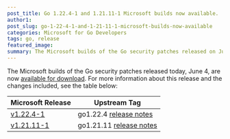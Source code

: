 ```yaml
---
post_title: Go 1.22.4-1 and 1.21.11-1 Microsoft builds now available.
author1: 
post_slug: go-1-22-4-1-and-1-21-11-1-microsoft-builds-now-available
categories: Microsoft for Go Developers
tags: go, release
featured_image:
summary: The Microsoft builds of the Go security patches released on June 4 are now available for download.
---
```


The Microsoft builds of the Go security patches released today, June 4, are now [available for download](https://github.com/microsoft/go#binary-distribution). For more information about this release and the changes included, see the table below:

| Microsoft Release | Upstream Tag |
|-------------------|--------------|
| [v1.22.4-1](https://github.com/microsoft/go/releases/tag/v1.22.4-1) | go1.22.4 [release notes](https://go.dev/doc/devel/release#go1.22.4) |
| [v1.21.11-1](https://github.com/microsoft/go/releases/tag/v1.21.11-1) | go1.21.11 [release notes](https://go.dev/doc/devel/release#go1.21.11) |
